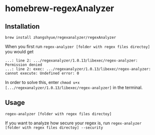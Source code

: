 # homebrew-regexAnalyzer

## Installation
`brew install zhangshyue/regexanalyzer/regexAnalyzer`

When you first run `regex-analyzer [folder with regex files directoy]` you would get 
```
...: line 2: .../regexanalyzer/1.0.13/libexec/regex-analyzer: Permission denied
...: line 2: exec: .../regexanalyzer/1.0.13/libexec/regex-analyzer: cannot execute: Undefined error: 0
```
In order to solve this, enter `chmod u+x [.../regexanalyzer/1.0.13/libexec/regex-analyzer]` in the terminal. 

## Usage
`regex-analyzer [folder with regex files directoy]`

If you want to analyze how secure your regex is, run
`regex-analyzer [folder with regex files directoy] --security` 
